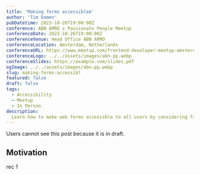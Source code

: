 ```yaml
---
title: 'Making forms accessiblee'
author: 'Tim Damen'
pubDatetime: 2023-10-26T19:00:00Z
conference: ABN AMRO x Passionate People Meetup
conferenceDate: 2023-10-26T19:00:00Z
conferenceVenue: Head Office ABN ARMO
conferenceLocation: Amsterdam, Netherlands
conferenceURL: https://www.meetup.com/frontend-developer-meetup-amsterdam/events/294224306/
conferenceLogo: ../../assets/images/abn-pp.webp
conferenceSlides: https://example.com/slides.pdf
ogImage: ../../assets/images/abn-pp.webp
slug: making-forms-accessibl
featured: false
draft: false
tags:
  - Accessibility
  - Meetup
  - In Person
description:
  Learn how to make web forms accessible to all users by considering factors such as proper label placement, appropriate input types, and ARIA role usage. With practical tips and real-life examples, you can create fully functional and inclusive online forms that work for everyone.
---
```


Users cannot see this post because it is in draft.

## Motivation

rec 1

